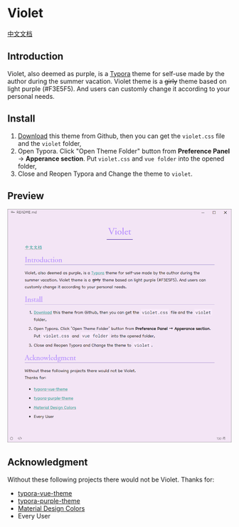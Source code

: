 # Violet

[中文文档](README_zh-CN.md)

## Introduction

Violet, also deemed as purple, is a [Typora](https://typora.io/) theme for self-use made by the author during the summer vacation. Violet theme is a ~~girly~~ theme based on light purple (#F3E5F5). And users can customly change it according to your personal needs.

## Install

1. [Download](https://github.com/chillcicada/typora-theme-violet/archive/refs/heads/main.zip) this theme from Github, then you can get the `violet.css` file and the `violet` folder,
2. Open Typora. Click "Open Theme Folder" button from **Preference Panel** → **Apperance section**. Put `violet.css` and `vue folder` into the opened folder,
3. Close and Reopen Typora and Change the theme to `violet`.

## Preview

![ScreenShot](./ScreenShot.png)

## Acknowledgment

Without these following projects there would not be Violet.
Thanks for:

- [typora-vue-theme](https://github.com/blinkfox/typora-vue-theme)
- [typora-purple-theme](https://github.com/hliu202/typora-purple-theme)
- [Material Design Colors](https://materialui.co/colors/)
- Every User

